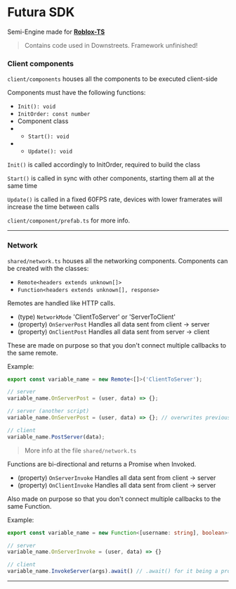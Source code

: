 # Futura SDK
Semi-Engine made for [**Roblox-TS**](https://roblox-ts.com/)
> Contains code used in Downstreets.
> Framework unfinished!

### Client components
`client/components` houses all the components to be executed client-side

Components must have the following functions:
- `Init(): void`
- `InitOrder: const number`
- Component class
- - `Start(): void`
- - `Update(): void`

`Init()` is called accordingly to InitOrder, required to build the class

`Start()` is called in sync with other components, starting them all at the same time

`Update()` is called in a fixed 60FPS rate, devices with lower framerates will increase the time between calls

`client/component/prefab.ts` for more info.

---
### Network
`shared/network.ts` houses all the networking components.
Components can be created with the classes:
- `Remote<headers extends unknown[]>`
- `Function<headers extends unknown[], response>`


Remotes are handled like HTTP calls.
- (type) `NetworkMode` 'ClientToServer' or 'ServerToClient'
- (property) `OnServerPost` Handles all data sent from client -> server
- (property) `OnClientPost` Handles all data sent from server -> client

These are made on purpose so that you don't connect multiple callbacks to the same remote.

Example:
```ts
export const variable_name = new Remote<[]>('ClientToServer');

// server
variable_name.OnServerPost = (user, data) => {};

// server (another script)
variable_name.OnServerPost = (user, data) => {}; // overwrites previous definition

// client
variable_name.PostServer(data);
```
> More info at the file `shared/network.ts`

Functions are bi-directional and returns a Promise when Invoked.
- (property) `OnServerInvoke` Handles all data sent from client -> server
- (property) `OnClientInvoke` Handles all data sent from client -> server

Also made on purpose so that you don't connect multiple callbacks to the same Function.

Example:
```ts
export const variable_name = new Function<[username: string], boolean>();

// server
variable_name.OnServerInvoke = (user, data) => {}

// client
variable_name.InvokeServer(args).await() // .await() for it being a promise
```
---
